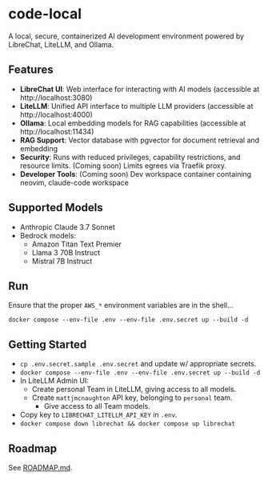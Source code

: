 # code-local

A local, secure, containerized AI development environment powered by LibreChat,
LiteLLM, and Ollama.

## Features

- **LibreChat UI**: Web interface for interacting with AI models (accessible at http://localhost:3080)
- **LiteLLM**: Unified API interface to multiple LLM providers (accessible at http://localhost:4000)
- **Ollama**: Local embedding models for RAG capabilities (accessible at http://localhost:11434)
- **RAG Support**: Vector database with pgvector for document retrieval and embedding
- **Security**: Runs with reduced privileges, capability restrictions, and resource limits. (Coming soon) Limits egrees via Traefik proxy.
- **Developer Tools**: (Coming soon) Dev workspace container containing neovim, claude-code workspace

## Supported Models

- Anthropic Claude 3.7 Sonnet
- Bedrock models:
  - Amazon Titan Text Premier
  - Llama 3 70B Instruct
  - Mistral 7B Instruct

## Run

Ensure that the proper `AWS_*` environment variables are in the shell...

`docker compose --env-file .env --env-file .env.secret up --build -d`

## Getting Started

- `cp .env.secret.sample .env.secret` and update w/ appropriate secrets.
- `docker compose --env-file .env --env-file .env.secret up --build -d`
- In LiteLLM Admin UI:
    - Create personal Team in LiteLLM, giving access to all models.
    - Create `mattjmcnaughton` API key, belonging to `personal` team.
        - Give access to all Team models.
- Copy key to `LIBRECHAT_LITELLM_API_KEY` in `.env`.
- `docker compose down librechat && docker compose up librechat`

## Roadmap

See [ROADMAP.md](ROADMAP.md).
